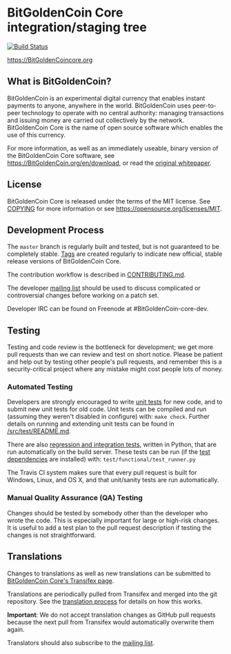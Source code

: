 BitGoldenCoin Core integration/staging tree
=====================================

[![Build Status](https://travis-ci.org/BitGoldenCoin/BitGoldenCoin.svg?branch=master)](https://travis-ci.org/bitgoldencoin/bitgoldencoin)

https://BitGoldenCoincore.org

What is BitGoldenCoin?
----------------

BitGoldenCoin is an experimental digital currency that enables instant payments to
anyone, anywhere in the world. BitGoldenCoin uses peer-to-peer technology to operate
with no central authority: managing transactions and issuing money are carried
out collectively by the network. BitGoldenCoin Core is the name of open source
software which enables the use of this currency.

For more information, as well as an immediately useable, binary version of
the BitGoldenCoin Core software, see https://BitGoldenCoin.org/en/download, or read the
[original whitepaper](https://BitGoldenCoincore.org/BitGoldenCoin.pdf).

License
-------

BitGoldenCoin Core is released under the terms of the MIT license. See [COPYING](COPYING) for more
information or see https://opensource.org/licenses/MIT.

Development Process
-------------------

The `master` branch is regularly built and tested, but is not guaranteed to be
completely stable. [Tags](https://github.com/BitGoldenCoin/BitGoldenCoin/tags) are created
regularly to indicate new official, stable release versions of BitGoldenCoin Core.

The contribution workflow is described in [CONTRIBUTING.md](CONTRIBUTING.md).

The developer [mailing list](https://lists.linuxfoundation.org/mailman/listinfo/BitGoldenCoin-dev)
should be used to discuss complicated or controversial changes before working
on a patch set.

Developer IRC can be found on Freenode at #BitGoldenCoin-core-dev.

Testing
-------

Testing and code review is the bottleneck for development; we get more pull
requests than we can review and test on short notice. Please be patient and help out by testing
other people's pull requests, and remember this is a security-critical project where any mistake might cost people
lots of money.

### Automated Testing

Developers are strongly encouraged to write [unit tests](src/test/README.md) for new code, and to
submit new unit tests for old code. Unit tests can be compiled and run
(assuming they weren't disabled in configure) with: `make check`. Further details on running
and extending unit tests can be found in [/src/test/README.md](/src/test/README.md).

There are also [regression and integration tests](/test), written
in Python, that are run automatically on the build server.
These tests can be run (if the [test dependencies](/test) are installed) with: `test/functional/test_runner.py`

The Travis CI system makes sure that every pull request is built for Windows, Linux, and OS X, and that unit/sanity tests are run automatically.

### Manual Quality Assurance (QA) Testing

Changes should be tested by somebody other than the developer who wrote the
code. This is especially important for large or high-risk changes. It is useful
to add a test plan to the pull request description if testing the changes is
not straightforward.

Translations
------------

Changes to translations as well as new translations can be submitted to
[BitGoldenCoin Core's Transifex page](https://www.transifex.com/projects/p/BitGoldenCoin/).

Translations are periodically pulled from Transifex and merged into the git repository. See the
[translation process](doc/translation_process.md) for details on how this works.

**Important**: We do not accept translation changes as GitHub pull requests because the next
pull from Transifex would automatically overwrite them again.

Translators should also subscribe to the [mailing list](https://groups.google.com/forum/#!forum/BitGoldenCoin-translators).
